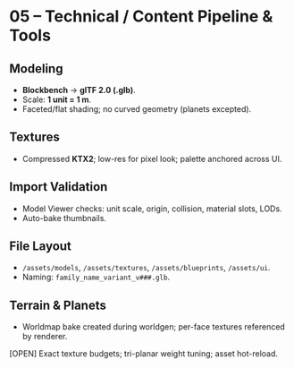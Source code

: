 # 05 – Technical / Content Pipeline & Tools
## Modeling
- **Blockbench** → **glTF 2.0 (.glb)**.
- Scale: **1 unit = 1 m**.
- Faceted/flat shading; no curved geometry (planets excepted).

## Textures
- Compressed **KTX2**; low-res for pixel look; palette anchored across UI.

## Import Validation
- Model Viewer checks: unit scale, origin, collision, material slots, LODs.
- Auto-bake thumbnails.

## File Layout
- `/assets/models`, `/assets/textures`, `/assets/blueprints`, `/assets/ui`.
- Naming: `family_name_variant_v###.glb`.

## Terrain & Planets
- Worldmap bake created during worldgen; per-face textures referenced by renderer.

[OPEN] Exact texture budgets; tri-planar weight tuning; asset hot-reload.
